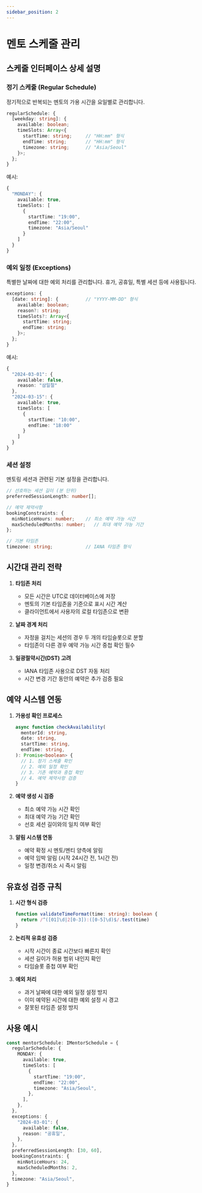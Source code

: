 ```yaml
---
sidebar_position: 2
---
```


# 멘토 스케줄 관리

## 스케줄 인터페이스 상세 설명

### 정기 스케줄 (Regular Schedule)

정기적으로 반복되는 멘토의 가용 시간을 요일별로 관리합니다.

```typescript
regularSchedule: {
  [weekday: string]: {
    available: boolean;
    timeSlots: Array<{
      startTime: string;     // "HH:mm" 형식
      endTime: string;       // "HH:mm" 형식
      timezone: string;      // "Asia/Seoul"
    }>;
  };
}
```

예시:

```typescript
{
  "MONDAY": {
    available: true,
    timeSlots: [
      {
        startTime: "19:00",
        endTime: "22:00",
        timezone: "Asia/Seoul"
      }
    ]
  }
}
```

### 예외 일정 (Exceptions)

특별한 날짜에 대한 예외 처리를 관리합니다. 휴가, 공휴일, 특별 세션 등에 사용됩니다.

```typescript
exceptions: {
  [date: string]: {          // "YYYY-MM-DD" 형식
    available: boolean;
    reason?: string;
    timeSlots?: Array<{
      startTime: string;
      endTime: string;
    }>;
  };
}
```

예시:

```typescript
{
  "2024-03-01": {
    available: false,
    reason: "삼일절"
  },
  "2024-03-15": {
    available: true,
    timeSlots: [
      {
        startTime: "10:00",
        endTime: "18:00"
      }
    ]
  }
}
```

### 세션 설정

멘토링 세션과 관련된 기본 설정을 관리합니다.

```typescript
// 선호하는 세션 길이 (분 단위)
preferredSessionLength: number[];

// 예약 제약사항
bookingConstraints: {
  minNoticeHours: number;    // 최소 예약 가능 시간
  maxScheduledMonths: number;   // 최대 예약 가능 기간
};

// 기본 타임존
timezone: string;            // IANA 타임존 형식
```

## 시간대 관리 전략

1. **타임존 처리**

   - 모든 시간은 UTC로 데이터베이스에 저장
   - 멘토의 기본 타임존을 기준으로 표시 시간 계산
   - 클라이언트에서 사용자의 로컬 타임존으로 변환

2. **날짜 경계 처리**

   - 자정을 걸치는 세션의 경우 두 개의 타임슬롯으로 분할
   - 타임존이 다른 경우 예약 가능 시간 중첩 확인 필수

3. **일광절약시간(DST) 고려**
   - IANA 타임존 사용으로 DST 자동 처리
   - 시간 변경 기간 동안의 예약은 추가 검증 필요

## 예약 시스템 연동

1. **가용성 확인 프로세스**

   ```typescript
   async function checkAvailability(
     mentorId: string,
     date: string,
     startTime: string,
     endTime: string,
   ): Promise<boolean> {
     // 1. 정기 스케줄 확인
     // 2. 예외 일정 확인
     // 3. 기존 예약과 중첩 확인
     // 4. 예약 제약사항 검증
   }
   ```

2. **예약 생성 시 검증**

   - 최소 예약 가능 시간 확인
   - 최대 예약 가능 기간 확인
   - 선호 세션 길이와의 일치 여부 확인

3. **알림 시스템 연동**
   - 예약 확정 시 멘토/멘티 양측에 알림
   - 예약 임박 알림 (시작 24시간 전, 1시간 전)
   - 일정 변경/취소 시 즉시 알림

## 유효성 검증 규칙

1. **시간 형식 검증**

   ```typescript
   function validateTimeFormat(time: string): boolean {
     return /^([01]\d|2[0-3]):([0-5]\d)$/.test(time)
   }
   ```

2. **논리적 유효성 검증**

   - 시작 시간이 종료 시간보다 빠른지 확인
   - 세션 길이가 허용 범위 내인지 확인
   - 타임슬롯 중첩 여부 확인

3. **예외 처리**
   - 과거 날짜에 대한 예외 일정 설정 방지
   - 이미 예약된 시간에 대한 예외 설정 시 경고
   - 잘못된 타임존 설정 방지

## 사용 예시

```typescript
const mentorSchedule: IMentorSchedule = {
  regularSchedule: {
    MONDAY: {
      available: true,
      timeSlots: [
        {
          startTime: "19:00",
          endTime: "22:00",
          timezone: "Asia/Seoul",
        },
      ],
    },
  },
  exceptions: {
    "2024-03-01": {
      available: false,
      reason: "공휴일",
    },
  },
  preferredSessionLength: [30, 60],
  bookingConstraints: {
    minNoticeHours: 24,
    maxScheduledMonths: 2,
  },
  timezone: "Asia/Seoul",
}
```
